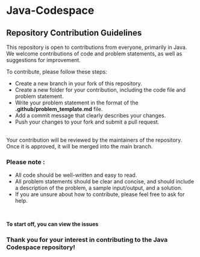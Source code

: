 # Java-Codespace

## Repository Contribution Guidelines

This repository is open to contributions from everyone, primarily in Java. We welcome contributions of code and problem statements, as well as suggestions for improvement.
<br>

To contribute, please follow these steps:
- Create a new branch in your fork of this repository.
- Create a new folder for your contribution, including the code file and problem statement.
- Write your problem statement in the format of the **.github/problem_template.md** file.
- Add a commit message that clearly describes your changes.
- Push your changes to your fork and submit a pull request.
<br>
Your contribution will be reviewed by the maintainers of the repository. Once it is approved, it will be merged into the main branch.
<br>

### Please note :
- All code should be well-written and easy to read.
- All problem statements should be clear and concise, and should include a description of the problem, a sample input/output, and a solution.
- If you are unsure about how to contribute, please feel free to ask for help.
<br>

**To start off, you can view the issues**

### Thank you for your interest in contributing to the Java Codespace repository!
